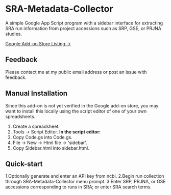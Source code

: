 # SRA-Metadata-Collector
A simple Google App Script program with a sidebar interface for extracting SRA run information from project accessions such as SRP, GSE, or PRJNA studies.

[Google Add-on Store Listing →](https://chrome.google.com/webstore/detail/sra-metadata-collector/ccmloblpcmgnlimcoplpgjgclifgdijb?authuser=0)

##  Feedback
Please contact me at my public email address or post an issue with feedback.

## Manual Installation
Since this add-on is not yet verified in the Google add-on store, you may want to install this locally using the script editor of one of your own spreadsheets.
1. Create a spreadsheet.
2. Tools -> Script Editor.
**In the script editor:**
3. Copy Code.gs into Code.gs.
4. File -> New -> Html file -> 'sidebar'.
5. Copy Sidebar.html into sidebar.html.

## Quick-start
1.Optionally generate and enter an API key from ncbi.
2.Begin run collection through SRA-Metadata-Collector menu prompt.
3.Enter SRP, PRJNA, or GSE accessions corresponding to runs in SRA; or enter SRA search terms.

